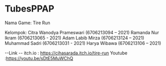 # TubesPPAP
Nama Game: Tire Run

Kelompok: Citra Wanodya Prameswari (6706213094 – 2021)
          Ramanda Nur Ikram (6706213065 - 2021)
          Adam Labib Mirza (6706213124 – 2021)
          Muhammad Sadri (6706213031 - 2021)
          Harya Wibawa (6706213106 – 2021)

--Link --
itch.io : https://cihasarada.itch.io/tire-run
Youtube :https://youtu.be/sDtE5MuWChQ
